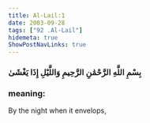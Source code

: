 ```yaml
---
title: Al-Lail:1
date: 2003-09-28
tags: ["92 .Al-Lail"]
hidemeta: true 
ShowPostNavLinks: true 
---
```

### بِسْمِ اللَّهِ الرَّحْمَٰنِ الرَّحِيمِ وَاللَّيْلِ إِذَا يَغْشَىٰ
### meaning: 
By the night when it envelops,
